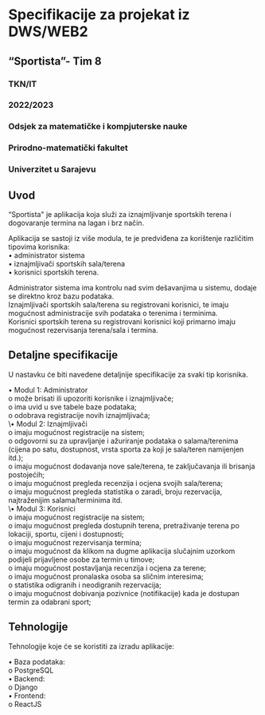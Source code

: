 # Specifikacije za projekat iz DWS/WEB2
## “Sportista”- Tim 8

### TKN/IT
### 2022/2023 
### Odsjek za matematičke i kompjuterske nauke 
### Prirodno-matematički fakultet 
### Univerzitet u Sarajevu 

## Uvod

“Sportista" je aplikacija koja služi za iznajmljivanje sportskih terena i dogovaranje termina na lagan i brz način.

Aplikacija se sastoji iz više modula, te je predviđena za korištenje različitim tipovima korisnika:\
    • administrator sistema\
    • iznajmljivači sportskih sala/terena\
    • korisnici sportskih terena.

Administrator sistema ima kontrolu nad svim dešavanjima u sistemu, dodaje se direktno kroz bazu podataka.\
Iznajmljivači sportskih sala/terena su registrovani korisnici, te imaju mogućnost administracije svih podataka o terenima i terminima.\
Korisnici sportskih terena su registrovani korisnici koji primarno imaju mogućnost rezervisanja terena/sala i termina.

## Detaljne specifikacije

U nastavku će biti navedene detaljnije specifikacije za svaki tip korisnika.

• Modul 1: Administrator\
    o može brisati ili upozoriti korisnike i iznajmljivače;\
    o ima uvid u sve tabele baze podataka;\
    o odobrava registracije novih iznajmljivača; \
\• Modul 2: Iznajmljivači\
    o imaju mogućnost registracije na sistem;\
    o odgovorni su za upravljanje i ažuriranje podataka o salama/terenima (cijena po satu, dostupnost, vrsta sporta za koji je sala/teren namijenjen itd.);\
    o imaju mogućnost dodavanja nove sale/terena, te zaključavanja ili brisanja postojećih;\
    o imaju mogućnost pregleda recenzija i ocjena svojih sala/terena;\
    o imaju mogućnost pregleda statistika o zaradi, broju rezervacija, najtraženijim salama/terminima itd. \
\• Modul 3: Korisnici\
    o imaju mogućnost registracije na sistem;\
    o imaju mogućnost pregleda dostupnih terena, pretraživanje terena po lokaciji, sportu, cijeni i dostupnosti;\
    o imaju mogućnost rezervisanja termina;\
    o imaju mogućnost da klikom na dugme aplikacija slučajnim uzorkom podijeli prijavljene osobe za termin u timove;\
    o imaju mogućnost postavljanja recenzija i ocjena za terene;\
    o imaju mogućnost pronalaska osoba sa sličnim interesima;\
    o statistika odigranih i neodigranih rezervacija;\
    o imaju mogućnost dobivanja pozivnice (notifikacije) kada je dostupan termin za odabrani sport; 

## Tehnologije

Tehnologije koje će se koristiti za izradu aplikacije:

• Baza podataka:\
    o PostgreSQL\
• Backend:\
    o Django\
• Frontend:\
    o ReactJS
